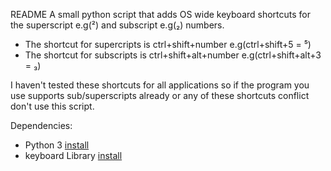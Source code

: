 README
A small python script that adds OS wide keyboard shortcuts for the superscript e.g(²) and subscript e.g(₂) numbers. 

- The shortcut for supercripts is ctrl+shift+number e.g(ctrl+shift+5 = ⁵)
- The shortcut for subscripts is ctrl+shift+alt+number e.g(ctrl+shift+alt+3 = ₃)

I haven't tested these shortcuts for all applications so if the program you use supports sub/superscripts already or any of these shortcuts conflict don't use this script.

Dependencies: 
- Python 3 [install](https://python.org/downloads/)
- keyboard Library 
    [install](https://pypi.org/project/keyboard/)
